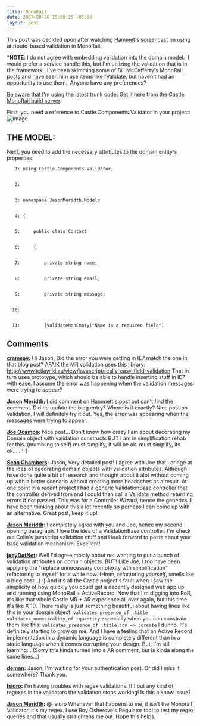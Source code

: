 ```yaml
---
title: MonoRail
date: 2007-09-26 15:08:25 -05:00
layout: post
---
```


This post was decided upon after watching [Hammet](http://hammett.castleproject.org/)'s [screencast](http://hammett.castleproject.org/wp-content/uploads/2007/01/mr%20formvalidation.html) on using attribute-based validation in MonoRail.

***NOTE**: I do not agree with embedding validation into the domain model.  I would prefer a service handle this, but I'm utilizing the validation that is in the framework.  I've been skimming some of Bill McCafferty's MonoRail posts and have seen him use items like fValidate, but haven't had an opportunity to use them.  Anyone have any preferences?

Be aware that I'm using the latest trunk code: [Get it here from the Castle MonoRail build server](http://builds.castleproject.org/cruise/index.castle).

First, you need a reference to Castle.Components.Validator in your project:  
![image](jasonmeridth/files/2011/03MonoRail4Validation_11854/image_thumb.png)

## THE MODEL:

Next, you need to add the necessary attributes to the domain entity's properties:  

    
    
       1: using Castle.Components.Validator;
    
    
       2:  
    
    
       3: namespace JasonMeridth.Models
    
    
       4: {
    
    
       5:     public class Contact
    
    
       6:     {
    
    
       7:         private string name;
    
    
       8:         private string email;
    
    
       9:         private string message;
    
    
      10:  
    
    
      11:         [ValidateNonEmpty("Name is a required field")

## Comments

**[cramsay](#127 "2007-09-26 17:08:12"):** Hi Jason, Did the error you were getting in IE7 match the one in that blog post? AFAIK the MR validation uses this library: http://www.tetlaw.id.au/view/javascript/really-easy-field-validation That in turn uses prototype, which should be able to handle inserting stuff in IE7 with ease. I assume the error was happening when the validation messages were trying to appear?

**[Jason Meridth](#128 "2007-09-26 19:38:08"):** I did comment on Hammett's post but can't find the comment. Did he update the blog entry? Where is it exactly? Nice post on validation. I will definitely try it out. Yes, the error was appearing when the messages were trying to appear.

**[Joe Ocampo](#129 "2007-09-26 20:21:19"):** Nice post... Don't know how crazy I am about decorating my Domain object with validation constructs BUT I am in simplification rehab for this. (mumbling to self) must simplify, it will be ok. must simplify, its ok..... :-)

**[Sean Chambers](#130 "2007-09-26 22:07:00"):** Jason, Very detailed post! I agree with Joe that I cringe at the idea of decorating domain objects with validation attributes. Although I have done quite a bit of research and thought about it alot without coming up with a better scenario without creating more headaches as a result. At one point in a recent project I had a generic ValidationBase controller that the controller derived from and I could then call a Validate method returning errors if not passed. This was for a Controller Wizard, hence the generics. I have been thinking about this a lot recently so perhaps I can come up with an alternative. Great post, keep it up!

**[Jason Meridth](#131 "2007-09-27 00:03:59"):** I completely agree with you and Joe, hence my second opening paragraph. I love the idea of a ValidationBase controller. I'm check out Colin's javascript validation stuff and I look forward to posts about your base validation mechanism. Excellent!

**[joeyDotNet](#132 "2007-09-27 00:51:41"):** Well I'd agree mostly about not wanting to put a bunch of validation attributes on domain objects. BUT! Like Joe, I too have been applying the "replace unnecessary complexity wth simplification" refactoring to myself for a while now. (Hmm, refactoring *yourself*, smells like a blog post...) :) And it's all the Castle project's fault when I saw the simplicity of how quickly you could get a decently designed web app up and running using MonoRail + ActiveRecord. Now that I'm digging into RoR, it's like that whole Castle MR + AR experience all over again, but this time it's like X 10. There really is just something beautiful about having lines like this in your domain object: ` validates_presence_of :title validates_numericality_of :quantity ` especially when you can constrain them like this: ` validates_presence_of :title :on => :create ` I dunno. It's definitely starting to grow on me. And I have a feeling that an Active Record implementation in a dynamic language is completely different than in a static language when it comes corrupting your design. But, I'm still learning... (Sorry this kinda turned into a AR comment, but is kinda along the same lines...)

**[deman](#133 "2008-03-05 12:04:29"):** Jason, I'm waiting for your authentication post. Or did I miss it somewhere? Thank you.

**[Isidro](#134 "2008-10-23 15:09:54"):** I'm having troubles with regex validations. If I put any kind of regexes in the validators the validation stops working! Is this a know issue?

**[Jason Meridth](#135 "2008-10-28 12:11:28"):** @ isidro Whenever that happens to me, it isn't the Monorail Validator, it's my regex. I use Roy Osherove's Regulator tool to test my regex queries and that usually straightens me out. Hope this helps.


